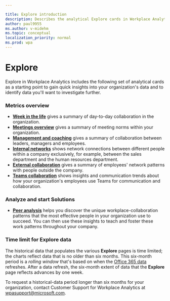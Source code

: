 ```yaml
---

title: Explore introduction
description: Describes the analytical Explore cards in Workplace Analytics
author: paul9955
ms.author: v-midehm
ms.topic: conceptual
localization_priority: normal 
ms.prod: wpa
---
```


# Explore

Explore in Workplace Analytics includes the following set of analytical cards as a starting point to gain quick insights into your organization's data and to identify data you'll want to investigate further.

### Metrics overview

* [**Week in the life**](../use/explore-metrics-week-in-the-life.md) gives a summary of day-to-day collaboration in the organization.
* [**Meetings overview**](../use/explore-metrics-meetings-overview.md) gives a summary of meeting norms within your organization.
* [**Management and coaching**](../use/explore-metrics-management-and-coaching.md) gives a summary of collaboration between leaders, managers and employees.
* [**Internal networks**](../use/explore-metrics-internal-networks.md) shows network connections between different people within a company exclusively, for example, between the sales department and the human resources department.
* [**External collaboration**](../use/explore-metrics-external-collaboration.md) gives a summary of employees' network patterns with people outside the company.
* [**Teams collaboration**](../use/explore-metrics-teams.md) shows insights and communication trends about how your organization's employees use Teams for communication and collaboration.

### Analyze and start Solutions

* [**Peer analysis**](../use/peer-analysis.md) helps you discover the unique workplace-collaboration patterns that the most effective people in your organization use to succeed. You can then use these insights to teach and foster these work patterns throughout your company.

### Time limit for Explore data

The historical data that populates the various **Explore** pages is time limited; the charts reflect data that is no older than six months. This six-month period is a _rolling window_ that's based on when the [Office 365 data](../use/office-365-data.md) refreshes. After a data refresh, the six-month extent of data that the **Explore** page reflects advances by one week.

To request a historical-data period longer than six months for your organization, contact Customer Support for Workplace Analytics at wpasupport@microsoft.com.

